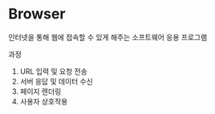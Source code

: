 # Browser

인터넷을 통해 웹에 접속할 수 있게 해주는 소프트웨어 응용 프로그램

과정
1. URL 입력 및 요청 전송
2. 서버 응답 및 데이터 수신
3. 페이지 렌더링
4. 사용자 상호작용